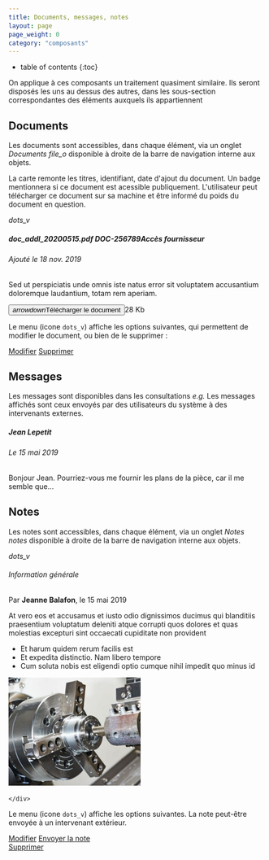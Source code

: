 ```yaml
---
title: Documents, messages, notes
layout: page
page_weight: 0
category: "composants"
---
```

* table of contents
{:toc}

On applique à ces composants un traitement quasiment similaire. Ils seront disposés les uns au dessus des autres, dans les sous-section correspondantes des éléments auxquels ils appartiennent

## Documents ##
Les documents sont accessibles, dans chaque élément, via un onglet *Documents* <i class="ico ico-medium">file_o</i> disponible à droite de la barre de navigation interne aux objets.

La carte remonte les titres, identifiant, date d'ajout du document. Un badge mentionnera si ce document est acessible publiquement. L'utilisateur peut télécharger ce document sur sa machine et être informé du poids du document en question.

<div class="card mb-2">
    <div class="card-body">
	<i class="ico ico-medium position-absolute" style="right: 4px;">dots_v</i>
	<h5 class="card-title mt-0 font-weight-bold">doc_addl_20200515.pdf <span class="small text-muted ml-2">DOC-256789</span><span class="badge badge-primary ml-3 small">Accès fournisseur</span></h5>
	<h6 class="card-subtitle mb-2 text-muted">Ajouté le 18 nov. 2019</h6>
	<div class="container">
	    <div class="row">
		<div class="col-7 pl-0">
		    <p class="card-text">Sed ut perspiciatis unde omnis iste natus error sit voluptatem accusantium doloremque laudantium, totam rem aperiam.</p>
		</div>
		<div class="col-5">
		    <button type="button" class="btn btn-light btn-sm"><i class="ico ico-medium mr-2 ">arrowdown</i>Télécharger le document</button><span class="small text-muted ml-2">28 Kb</span>
		</div>
	    </div>
	</div>
    </div>
</div>

Le menu (icone `dots_v`) affiche les options suivantes, qui permettent de modifier le document, ou bien de le supprimer :

<div class="dropdown-menu" style="position: static;display: block; float: none; margin-bottom: 1rem; width: 15rem;">
    <a class="dropdown-item" href="#">Modifier</a>
    <a class="dropdown-item" href="#">Supprimer</a>
</div>

## Messages ##
Les messages sont disponibles dans les consultations *e.g.* Les messages affichés sont ceux envoyés par des utilisateurs du système à des intervenants externes.

<div class="card">
    <div class="card-body">
	<h5 class="card-title mt-0 font-weight-bold">Jean Lepetit</h5>
	<h6 class="card-subtitle mb-2 text-muted">Le 15 mai 2019</h6>
	<p class="card-text">Bonjour Jean. Pourriez-vous me fournir les plans de la pièce, car il me semble que…</p>
    </div>
</div>

## Notes ##
Les notes sont accessibles, dans chaque élément, via un onglet *Notes* <i class="ico ico-medium">notes</i> disponible à droite de la barre de navigation interne aux objets.


<div class="card mb-2">
    <div class="card-body">
	<i class="ico ico-medium position-absolute" style="right: 4px;">dots_v</i>
	<h6 class="card-title mt-0 font-weight-bold">Information générale</h6>
	<p class="card-subtitle mb-2 text-muted">Par <strong>Jeanne Balafon</strong>, le 15 mai 2019</p>
	<p class="card-text">At vero eos et accusamus et iusto odio dignissimos ducimus qui blanditiis praesentium voluptatum deleniti atque corrupti quos dolores et quas molestias excepturi sint occaecati cupiditate non provident</p>
	<ul>
		<li>Et harum quidem rerum facilis est</li>
		<li>Et expedita distinctio. Nam libero tempore</li>
		<li>Cum soluta nobis est eligendi optio cumque nihil impedit quo minus id</li>
	</ul>
	<p>	<img src="assets/images/img-note.png" width="260" style="width: 260px;"/></p>

    </div>
</div>

Le menu (icone `dots_v`) affiche les options suivantes. La note peut-être envoyée à un intervenant extérieur.

<div class="dropdown-menu" style="position: static;display: block; float: none; margin-bottom: 1rem; width: 12rem;">
    <a class="dropdown-item" href="#">Modifier</a>
	<a class="dropdown-item" href="#">Envoyer la note</a>
    <a class="dropdown-item" href="#">Supprimer</a>
</div>
